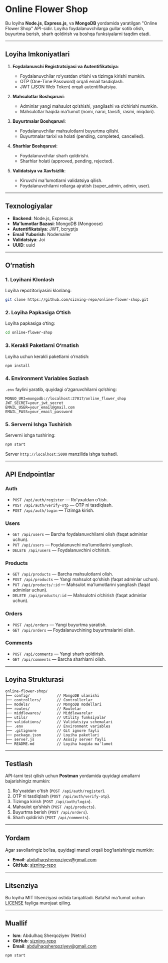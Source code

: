 # Online Flower Shop

Bu loyiha **Node.js**, **Express.js**, va **MongoDB** yordamida yaratilgan "Online Flower Shop" API-sidir. Loyiha foydalanuvchilarga gullar sotib olish, buyurtma berish, sharh qoldirish va boshqa funksiyalarni taqdim etadi.

---

## **Loyiha Imkoniyatlari**

1. **Foydalanuvchi Registratsiyasi va Autentifikatsiya**:
   - Foydalanuvchilar ro‘yxatdan o‘tishi va tizimga kirishi mumkin.
   - OTP (One-Time Password) orqali email tasdiqlash.
   - JWT (JSON Web Token) orqali autentifikatsiya.

2. **Mahsulotlar Boshqaruvi**:
   - Adminlar yangi mahsulot qo‘shishi, yangilashi va o‘chirishi mumkin.
   - Mahsulotlar haqida ma'lumot (nomi, narxi, tavsifi, rasmi, miqdori).

3. **Buyurtmalar Boshqaruvi**:
   - Foydalanuvchilar mahsulotlarni buyurtma qilishi.
   - Buyurtmalar tarixi va holati (pending, completed, cancelled).

4. **Sharhlar Boshqaruvi**:
   - Foydalanuvchilar sharh qoldirishi.
   - Sharhlar holati (approved, pending, rejected).

5. **Validatsiya va Xavfsizlik**:
   - Kiruvchi ma'lumotlarni validatsiya qilish.
   - Foydalanuvchilarni rollarga ajratish (super_admin, admin, user).

---

## **Texnologiyalar**

- **Backend**: Node.js, Express.js
- **Ma'lumotlar Bazasi**: MongoDB (Mongoose)
- **Autentifikatsiya**: JWT, bcryptjs
- **Email Yuborish**: Nodemailer
- **Validatsiya**: Joi
- **UUID**: uuid

---

## **O‘rnatish**

### **1. Loyihani Klonlash**
Loyiha repozitoriyasini klonlang:
```bash
git clone https://github.com/sizning-repo/online-flower-shop.git
```

### **2. Loyiha Papkasiga O‘tish**
Loyiha papkasiga o‘ting:
```bash
cd online-flower-shop
```

### **3. Kerakli Paketlarni O‘rnatish**
Loyiha uchun kerakli paketlarni o‘rnatish:
```bash
npm install
```

### **4. Environment Variables Sozlash**
`.env` faylini yaratib, quyidagi o‘zgaruvchilarni qo‘shing:
```
MONGO_URI=mongodb://localhost:27017/online_flower_shop
JWT_SECRET=your_jwt_secret
EMAIL_USER=your_email@gmail.com
EMAIL_PASS=your_email_password
```

### **5. Serverni Ishga Tushirish**
Serverni ishga tushiring:
```bash
npm start
```

Server `http://localhost:5000` manzilida ishga tushadi.

---

## **API Endpointlar**

### **Auth**
- `POST /api/auth/register` — Ro'yxatdan o'tish.
- `POST /api/auth/verify-otp` — OTP ni tasdiqlash.
- `POST /api/auth/login` — Tizimga kirish.

### **Users**
- `GET /api/users` — Barcha foydalanuvchilarni olish (faqat adminlar uchun).
- `PUT /api/users` — Foydalanuvchi ma'lumotlarini yangilash.
- `DELETE /api/users` — Foydalanuvchini o‘chirish.

### **Products**
- `GET /api/products` — Barcha mahsulotlarni olish.
- `POST /api/products` — Yangi mahsulot qo‘shish (faqat adminlar uchun).
- `PUT /api/products/:id` — Mahsulot ma'lumotlarini yangilash (faqat adminlar uchun).
- `DELETE /api/products/:id` — Mahsulotni o‘chirish (faqat adminlar uchun).

### **Orders**
- `POST /api/orders` — Yangi buyurtma yaratish.
- `GET /api/orders` — Foydalanuvchining buyurtmalarini olish.

### **Comments**
- `POST /api/comments` — Yangi sharh qoldirish.
- `GET /api/comments` — Barcha sharhlarni olish.

---

## **Loyiha Strukturasi**

```
online-flower-shop/
├── config/            // MongoDB ulanishi
├── controllers/       // Controllerlar
├── models/            // MongoDB modellari
├── routes/            // Routelar
├── middlewares/       // Middlewarelar
├── utils/             // Utility funksiyalar
├── validations/       // Validatsiya schemalari
├── .env               // Environment variables
├── .gitignore         // Git ignore fayli
├── package.json       // Loyiha paketlari
├── server.js          // Asosiy server fayli
└── README.md          // Loyiha haqida ma'lumot
```

---

## **Testlash**

API-larni test qilish uchun **Postman** yordamida quyidagi amallarni bajarishingiz mumkin:
1. Ro'yxatdan o'tish (`POST /api/auth/register`).
2. OTP ni tasdiqlash (`POST /api/auth/verify-otp`).
3. Tizimga kirish (`POST /api/auth/login`).
4. Mahsulot qo‘shish (`POST /api/products`).
5. Buyurtma berish (`POST /api/orders`).
6. Sharh qoldirish (`POST /api/comments`).

---

## **Yordam**

Agar savollaringiz bo‘lsa, quyidagi manzil orqali bog‘lanishingiz mumkin:
- **Email**: abdulhaqsherqoziyev@gmail.com
- **GitHub**: [sizning-repo](https://github.com/sizning-repo)

---

## **Litsenziya**

Bu loyiha MIT litsenziyasi ostida tarqatiladi. Batafsil ma'lumot uchun [LICENSE](LICENSE) fayliga murojaat qiling.

---

## **Muallif**

- **Ism**: Abdulhaq Sherqoziyev (Netrix)
- **GitHub**: [sizning-repo](https://github.com/sizning-repo)
- **Email**: abdulhaqsherqoziyev@gmail.com
```
npm start